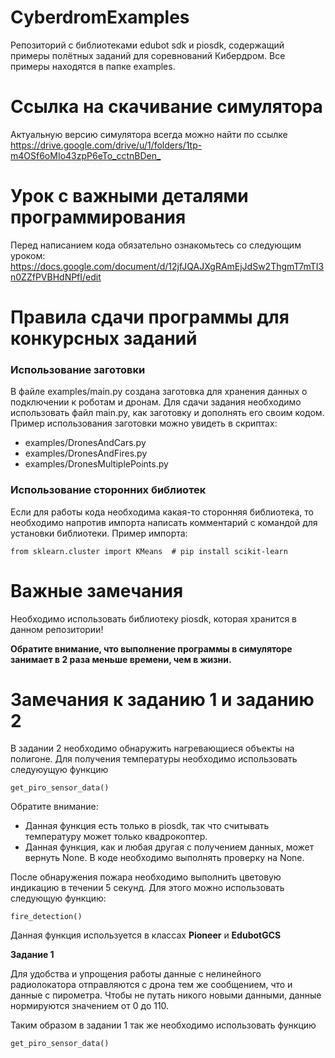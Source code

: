 # CyberdromExamples
Репозиторий с библиотеками edubot sdk и piosdk, содержащий примеры полётных заданий для соревнований Кибердром. Все примеры находятся в папке examples.

# Ссылка на скачивание симулятора
Актуальную версию симулятора всегда можно найти по ссылке <https://drive.google.com/drive/u/1/folders/1tp-m4OSf6oMIo43zpP6eTo_cctnBDen_>

# Урок с важными деталями программирования
Перед написанием кода обязательно ознакомьтесь со следующим уроком:
https://docs.google.com/document/d/12jfJQAJXgRAmEjJdSw2ThgmT7mTI3n0ZZfPVBHdNPfI/edit

# Правила сдачи программы для конкурсных заданий
### Использование заготовки
В файле examples/main.py создана заготовка для хранения данных о подключении к роботам и дронам. 
Для сдачи задания необходимо использовать файл main.py, как заготовку и дополнять его своим кодом.
Пример использования заготовки можно увидеть в скриптах: 
* examples/DronesAndCars.py 
* examples/DronesAndFires.py 
* examples/DronesMultiplePoints.py 

### Использование сторонних библиотек
Если для работы кода необходима какая-то сторонняя библиотека, то необходимо напротив импорта написать комментарий с командой для установки библиотеки.
Пример импорта:

``` from sklearn.cluster import KMeans  # pip install scikit-learn ```


# Важные замечания
Необходимо использовать библиотеку piosdk, которая хранится в данном репозитории!

**Обратите внимание, что выполнение программы в симуляторе занимает в 2 раза меньше времени, чем в жизни.**

# Замечания к заданию 1 и заданию 2
В задании 2 необходимо обнаружить нагревающиеся объекты на полигоне. Для получения температуры необходимо использовать следуюущую функцию
```
get_piro_sensor_data()
```
Обратите внимание:
* Данная функция есть только в piosdk, так что считывать температуру может только квадрокоптер.
* Данная функция, как и любая другая с получением данных, может вернуть None. В коде необходимо выполнять проверку на None.

После обнаружения пожара необходимо выполнить цветовую индикацию в течении 5 секунд. Для этого можно использовать следующую функцию:
``` 
fire_detection()
```
Данная функция используется в классах **Pioneer** и **EdubotGCS**


**Задание 1**

Для удобства и упрощения работы данные с нелинейного радиолокатора отправляются с дрона тем же сообщением, 
что и данные с пирометра. Чтобы не путать никого новыми данными, данные нормируются значением от 0 до 110.

Таким образом в задании 1 так же необходимо использовать функцию 
```
get_piro_sensor_data()
```